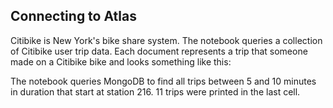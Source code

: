 ## Connecting to Atlas ##

Citibike is New York's bike share system. 
The notebook queries a collection of Citibike user trip data. 
Each document represents a trip that someone made on a Citibike bike and looks something like this:



The notebook queries MongoDB to find all trips between 5 and 10 minutes in duration that start at station 216.
11 trips were printed in the last cell.
